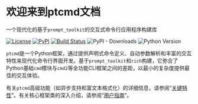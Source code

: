 # 欢迎来到ptcmd文档

一个现代化的基于`prompt_toolkit`的交互式命令行应用程序构建库

[![License](https://img.shields.io/github/license/Visecy/ptcmd.svg)](LICENSE)
[![PyPI](https://img.shields.io/pypi/v/ptcmd.svg)](https://pypi.python.org/pypi/ptcmd)
[![Build Status](https://github.com/Visecy/ptcmd/actions/workflows/test_cov.yml/badge.svg)](https://github.com/Visecy/ptcmd/actions)
![PyPI - Downloads](https://img.shields.io/pypi/dw/ptcmd)
![Python Version](https://img.shields.io/badge/python-3.8%20|%203.9%20|%203.10%20|%203.11%20|%203.12%20|%203.13-blue.svg)

`ptcmd`是一个Python框架，通过提供声明式命令定义、自动参数解析和丰富的交互特性来现代化命令行界面开发。基于`prompt_toolkit`和`rich`构建，它弥合了Python基础`cmd`模块与`cmd2`等全功能CLI框架之间的差距，以最小的复杂度提供最佳的交互体验。

有关`ptcmd`高级功能（如异步支持和富文本格式化）的详细信息，请参阅“[关键特性](feature.md)”。有关核心框架类的深入介绍，请参阅“[用户指南](./user_guide/index.md)”。
